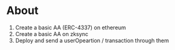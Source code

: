# About

1. Create a basic AA (ERC-4337) on ethereum
2. Create a basic AA on zksync
3. Deploy and send a userOpeartion / transaction through them

